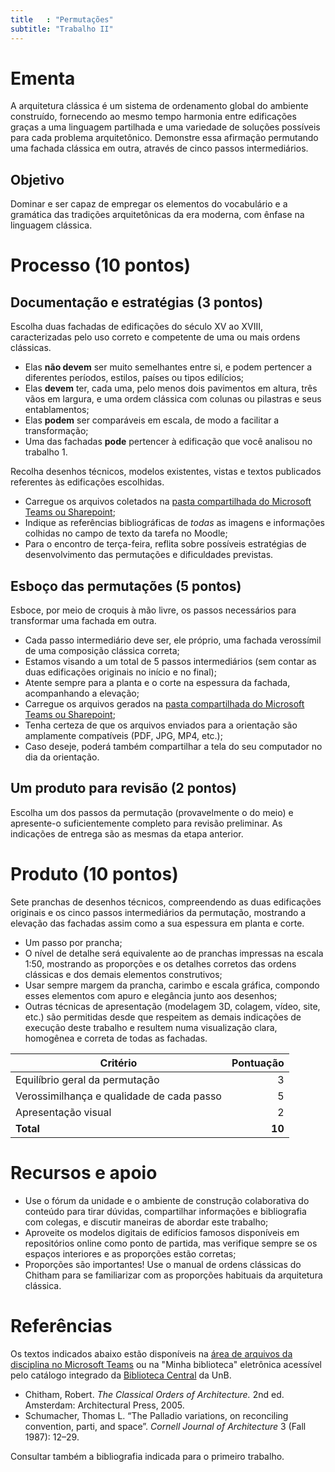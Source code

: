 ```yaml
---
title   : "Permutações"
subtitle: "Trabalho II"
---
```


# Ementa #

A arquitetura clássica é um sistema de ordenamento global do ambiente
construído, fornecendo ao mesmo tempo harmonia entre edificações graças
a uma linguagem partilhada e uma variedade de soluções possíveis para
cada problema arquitetônico. Demonstre essa afirmação permutando uma
fachada clássica em outra, através de cinco passos intermediários.

## Objetivo ##

Dominar e ser capaz de empregar os elementos do vocabulário e a
gramática das tradições arquitetônicas da era moderna, com ênfase na
linguagem clássica.

# Processo (10 pontos) #

## Documentação e estratégias (3 pontos) ##

Escolha duas fachadas de edificações do século XV ao XVIII,
caracterizadas pelo uso correto e competente de uma ou mais ordens
clássicas.

- Elas **não devem** ser muito semelhantes entre si, e podem pertencer a
  diferentes períodos, estilos, países ou tipos edilícios;
- Elas **devem** ter, cada uma, pelo menos dois pavimentos em altura,
  três vãos em largura, e uma ordem clássica com colunas ou pilastras e
  seus entablamentos;
- Elas **podem** ser comparáveis em escala, de modo a facilitar a
  transformação;
- Uma das fachadas **pode** pertencer à edificação que
  você analisou no trabalho 1.

Recolha desenhos técnicos, modelos existentes, vistas e textos
publicados referentes às edificações escolhidas.

- Carregue os arquivos coletados na [pasta compartilhada do Microsoft
  Teams ou Sharepoint](https://unbbr.sharepoint.com/:f:/s/TAU0006/ElqNcO-3cTVFkFR9a2a8y3QBweGi_OThY0j9cB_awcaA-w?e=lc8XYY);
- Indique as referências bibliográficas de *todas* as imagens e
  informações colhidas no campo de texto da tarefa no Moodle;
- Para o encontro de terça-feira, reflita sobre possíveis estratégias
  de desenvolvimento das permutações e dificuldades previstas.

## Esboço das permutações (5 pontos) ##

Esboce, por meio de croquis à mão livre, os passos necessários para
transformar uma fachada em outra.

- Cada passo intermediário deve ser, ele próprio, uma fachada verossímil
  de uma composição clássica correta;
- Estamos visando a um total de 5 passos intermediários (sem contar as
  duas edificações originais no início e no final);
- Atente sempre para a planta e o corte na espessura da fachada,
  acompanhando a elevação;
- Carregue os arquivos gerados na [pasta compartilhada do Microsoft
  Teams ou Sharepoint](https://unbbr.sharepoint.com/:f:/s/TAU0006/ElqNcO-3cTVFkFR9a2a8y3QBweGi_OThY0j9cB_awcaA-w?e=lc8XYY);
- Tenha certeza de que os arquivos enviados para a orientação são
  amplamente compatíveis (PDF, JPG, MP4, etc.);
- Caso deseje, poderá também compartilhar a tela do seu computador no
  dia da orientação.

## Um produto para revisão (2 pontos) ##

Escolha um dos passos da permutação (provavelmente o do meio) e
apresente-o suficientemente completo para revisão preliminar. As
indicações de entrega são as mesmas da etapa anterior.

# Produto (10 pontos) #

Sete pranchas de desenhos técnicos, compreendendo as duas edificações
originais e os cinco passos intermediários da permutação, mostrando a
elevação das fachadas assim como a sua espessura em planta e corte.

- Um passo por prancha;
- O nível de detalhe será equivalente ao de pranchas impressas na escala
  1:50, mostrando as proporções e os detalhes corretos das ordens
  clássicas e dos demais elementos construtivos;
- Usar sempre margem da prancha, carimbo e escala gráfica, compondo
  esses elementos com apuro e elegância junto aos desenhos;
- Outras técnicas de apresentação (modelagem 3D, colagem, vídeo, site,
  etc.) são permitidas desde que respeitem as demais indicações de
  execução deste trabalho e resultem numa visualização clara, homogênea
  e correta de todas as fachadas.

| Critério                                  | Pontuação |
|-------------------------------------------|----------:|
| Equilíbrio geral da permutação            |         3 |
| Verossimilhança e qualidade de cada passo |         5 |
| Apresentação visual                       |         2 |
| **Total**                                 |    **10** |

# Recursos e apoio #

- Use o fórum da unidade e o ambiente de construção colaborativa do
  conteúdo para tirar dúvidas, compartilhar informações e bibliografia
  com colegas, e discutir maneiras de abordar este trabalho;
- Aproveite os modelos digitais de edifícios famosos disponíveis em
  repositórios online como ponto de partida, mas verifique sempre se os
  espaços interiores e as proporções estão corretas;
- Proporções são importantes! Use o manual de
  ordens clássicas do Chitham para se familiarizar com as proporções
  habituais da arquitetura clássica.

# Referências #

Os textos indicados abaixo estão disponíveis na [área de arquivos da
disciplina no Microsoft
Teams](https://teams.microsoft.com/_#/school/files/Geral?threadId=19%3A4a57708d384d465096a27eeeb24cbf44%40thread.tacv2&ctx=channel&context=Trabalho%25202&rootfolder=%252Fsites%252FTAU0006%252FMaterial%2520de%2520Aula%252FTrabalho%25202)
ou na "Minha biblioteca" eletrônica acessível pelo catálogo integrado da
[Biblioteca Central](http://www.bce.unb.br) da UnB.

- Chitham, Robert. *The Classical Orders of Architecture.* 2nd ed.
  Amsterdam: Architectural Press, 2005.
- Schumacher, Thomas L. “The Palladio variations, on reconciling
  convention, parti, and space”. *Cornell Journal of Architecture* 3
  (Fall 1987): 12–29.

Consultar também a bibliografia indicada para o primeiro trabalho.

